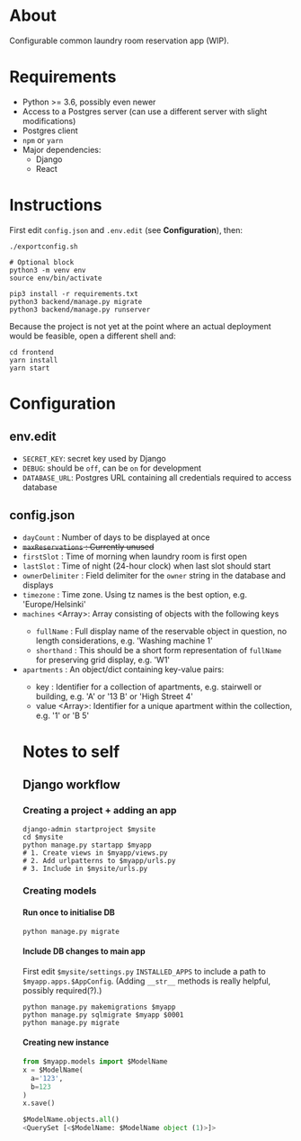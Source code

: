 # About
Configurable common laundry room reservation app (WIP).

# Requirements
* Python >= 3.6, possibly even newer
* Access to a Postgres server (can use a different server with slight modifications)
* Postgres client
* `npm` or `yarn`
* Major dependencies:
  * Django
  * React

# Instructions
First edit `config.json` and `.env.edit` (see **Configuration**), then:
```shell
./exportconfig.sh

# Optional block
python3 -m venv env
source env/bin/activate

pip3 install -r requirements.txt
python3 backend/manage.py migrate
python3 backend/manage.py runserver
```
Because the project is not yet at the point where an actual deployment would be feasible, open a different shell and:
```shell
cd frontend
yarn install
yarn start
```

# Configuration
## env.edit
* `SECRET_KEY`: secret key used by Django
* `DEBUG`: should be `off`, can be `on` for development
* `DATABASE_URL`: Postgres URL containing all credentials required to access database

## config.json
* `dayCount` <int>: Number of days to be displayed at once
* ~~`maxReservations` <int>: Currently unused~~
* `firstSlot` <int>: Time of morning when laundry room is first open
* `lastSlot` <int>: Time of night (24-hour clock) when last slot should start
* `ownerDelimiter` <str>: Field delimiter for the `owner` string in the database and displays
* `timezone` <str>: Time zone. Using tz names is the best option, e.g. 'Europe/Helsinki'
* `machines` <Array<Object>>: Array consisting of objects with the following keys
  * `fullName` <str>: Full display name of the reservable object in question, no length considerations, e.g. 'Washing machine 1'
  * `shorthand` <str>: This should be a short form representation of `fullName` for preserving grid display, e.g. 'W1'
* `apartments` <Object>: An object/dict containing key-value pairs:
  * key <str>: Identifier for a collection of apartments, e.g. stairwell or building, e.g. 'A' or '13 B' or 'High Street 4'
  * value <Array<str>>: Identifier for a unique apartment within the collection, e.g. '1' or 'B 5'

# Notes to self
## Django workflow
### Creating a project + adding an app
```shell
django-admin startproject $mysite
cd $mysite
python manage.py startapp $myapp
# 1. Create views in $myapp/views.py
# 2. Add urlpatterns to $myapp/urls.py
# 3. Include in $mysite/urls.py
```

### Creating models
#### Run once to initialise DB
`python manage.py migrate`

#### Include DB changes to main app
First edit `$mysite/settings.py` `INSTALLED_APPS` to include a path to `$myapp.apps.$AppConfig`. (Adding `__str__` methods is really helpful, possibly required(?).)
```shell
python manage.py makemigrations $myapp
python manage.py sqlmigrate $myapp $0001
python manage.py migrate
```

#### Creating new instance
```python
from $myapp.models import $ModelName
x = $ModelName(
  a='123',
  b=123
)
x.save()

$ModelName.objects.all()
<QuerySet [<$ModelName: $ModelName object (1)>]>
```
